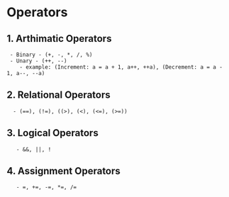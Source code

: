 # Operators
   ## 1. Arthimatic Operators
     - Binary - (+, -, *, /, %)
     - Unary - (++, --)
        - example: (Increment: a = a + 1, a++, ++a), (Decrement: a = a - 1, a--, --a)
   ## 2. Relational Operators
      - (==), (!=), ((>), (<), (<=), (>=)) 

   ## 3. Logical Operators
       - &&, ||, !

   ## 4. Assignment Operators
       - =, +=, -=, *=, /=
